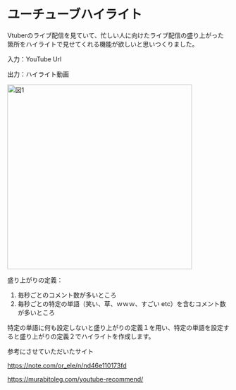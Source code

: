 # ユーチューブハイライト

Vtuberのライブ配信を見ていて、忙しい人に向けたライブ配信の盛り上がった箇所をハイライトで見せてくれる機能が欲しいと思いつくりました。

入力：YouTube Url

出力：ハイライト動画

<img width="419" alt="図1" src="https://user-images.githubusercontent.com/67949305/115666750-eac6c000-a37f-11eb-81ad-f5d9cac3427e.png">

盛り上がりの定義：

1. 毎秒ごとのコメント数が多いところ
2. 毎秒ごとの特定の単語（笑い、草、ｗｗｗ、すごい  etc）を含むコメント数が多いところ

特定の単語に何も設定しないと盛り上がりの定義１を用い、特定の単語を設定すると盛り上がりの定義２でハイライトを作成します。

参考にさせていただいたサイト

https://note.com/or_ele/n/nd46e110173fd

https://murabitoleg.com/youtube-recommend/


